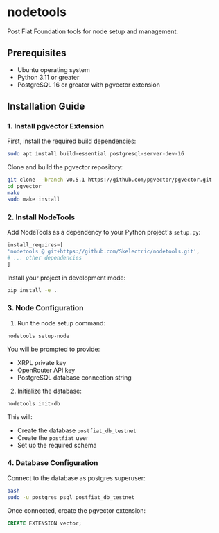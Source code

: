 # nodetools

Post Fiat Foundation tools for node setup and management.

## Prerequisites

- Ubuntu operating system
- Python 3.11 or greater
- PostgreSQL 16 or greater with pgvector extension

## Installation Guide


### 1. Install pgvector Extension

First, install the required build dependencies:

```bash
sudo apt install build-essential postgresql-server-dev-16
```

Clone and build the pgvector repository:

```bash
git clone --branch v0.5.1 https://github.com/pgvector/pgvector.git
cd pgvector
make
sudo make install
```


### 2. Install NodeTools

Add NodeTools as a dependency to your Python project's `setup.py`:

```python
install_requires=[
'nodetools @ git+https://github.com/Skelectric/nodetools.git',
# ... other dependencies
]
```

Install your project in development mode:

```bash
pip install -e .
```

### 3. Node Configuration

1. Run the node setup command:
```bash
nodetools setup-node
```

You will be prompted to provide:
- XRPL private key
- OpenRouter API key
- PostgreSQL database connection string

2. Initialize the database:

```bash
nodetools init-db
```

This will:
- Create the database `postfiat_db_testnet`
- Create the `postfiat` user
- Set up the required schema

### 4. Database Configuration

Connect to the database as postgres superuser:

```bash
bash
sudo -u postgres psql postfiat_db_testnet
```

Once connected, create the pgvector extension:

```sql
CREATE EXTENSION vector;
```

